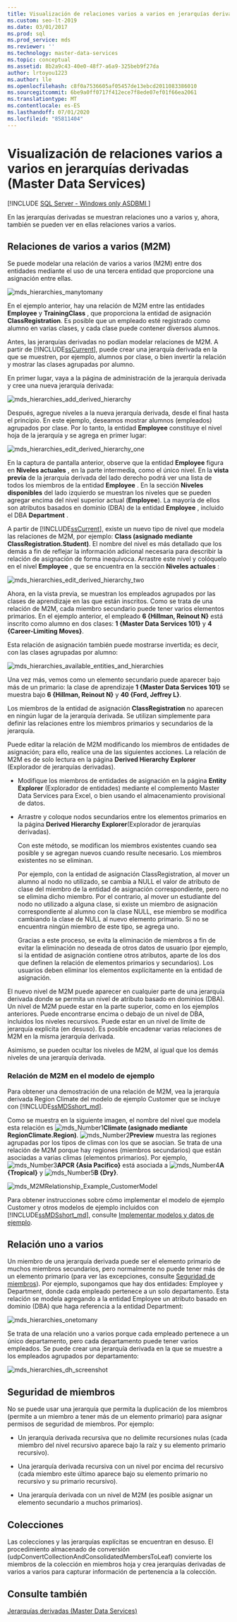```yaml
---
title: Visualización de relaciones varios a varios en jerarquías derivadas
ms.custom: seo-lt-2019
ms.date: 03/01/2017
ms.prod: sql
ms.prod_service: mds
ms.reviewer: ''
ms.technology: master-data-services
ms.topic: conceptual
ms.assetid: 8b2a9c43-40e0-48f7-a6a9-325beb9f27da
author: lrtoyou1223
ms.author: lle
ms.openlocfilehash: c8f0a7536605af05457de13ebcd2011083386010
ms.sourcegitcommit: 6be9a0ff0717f412ece7f8ede07ef01f66ea2061
ms.translationtype: MT
ms.contentlocale: es-ES
ms.lasthandoff: 07/01/2020
ms.locfileid: "85811404"
---
```

# <a name="show-many-to-many-relationships-in-derived-hierarchies-master-data-services"></a>Visualización de relaciones varios a varios en jerarquías derivadas (Master Data Services)

[!INCLUDE [SQL Server - Windows only ASDBMI  ](../includes/applies-to-version/sql-windows-only-asdbmi.md)]

  En las jerarquías derivadas se muestran relaciones uno a varios y, ahora, también se pueden ver en ellas relaciones varios a varios.  
  
## <a name="many-to-many-m2m-relationships"></a>Relaciones de varios a varios (M2M)  
 Se puede modelar una relación de varios a varios (M2M) entre dos entidades mediante el uso de una tercera entidad que proporcione una asignación entre ellas.  
  
 ![mds_hierarchies_manytomany](../master-data-services/media/mds-hierarchies-manytomany.png "mds_hierarchies_manytomany")  
  
 En el ejemplo anterior, hay una relación de M2M entre las entidades **Employee** y **TrainingClass** , que proporciona la entidad de asignación **ClassRegistration**. Es posible que un empleado esté registrado como alumno en varias clases, y cada clase puede contener diversos alumnos.  
  
 Antes, las jerarquías derivadas no podían modelar relaciones de M2M. A partir de [!INCLUDE[ssCurrent](../includes/sscurrent-md.md)], puede crear una jerarquía derivada en la que se muestren, por ejemplo, alumnos por clase, o bien invertir la relación y mostrar las clases agrupadas por alumno.  
  
 En primer lugar, vaya a la página de administración de la jerarquía derivada y cree una nueva jerarquía derivada:  
  
 ![mds_hierarchies_add_derived_hierarchy](../master-data-services/media/mds-hierarchies-add-derived-hierarchy.png "mds_hierarchies_add_derived_hierarchy")  
  
 Después, agregue niveles a la nueva jerarquía derivada, desde el final hasta el principio. En este ejemplo, deseamos mostrar alumnos (empleados) agrupados por clase. Por lo tanto, la entidad **Employee** constituye el nivel hoja de la jerarquía y se agrega en primer lugar:  
  
 ![mds_hierarchies_edit_derived_hierarchy_one](../master-data-services/media/mds-hierarchies-edit-derived-hierarchy-one.PNG "mds_hierarchies_edit_derived_hierarchy_one")  
  
 En la captura de pantalla anterior, observe que la entidad **Employee** figura en **Niveles actuales** , en la parte intermedia, como el único nivel. En la **vista previa** de la jerarquía derivada del lado derecho podrá ver una lista de todos los miembros de la entidad **Employee** . En la sección **Niveles disponibles** del lado izquierdo se muestran los niveles que se pueden agregar encima del nivel superior actual (**Employee**). La mayoría de ellos son atributos basados en dominio (DBA) de la entidad **Employee** , incluido el DBA **Department** .  
  
 A partir de [!INCLUDE[ssCurrent](../includes/sscurrent-md.md)], existe un nuevo tipo de nivel que modela las relaciones de M2M, por ejemplo: **Class (asignado mediante ClassRegistration.Student)**. El nombre del nivel es más detallado que los demás a fin de reflejar la información adicional necesaria para describir la relación de asignación de forma inequívoca. Arrastre este nivel y colóquelo en el nivel **Employee** , que se encuentra en la sección **Niveles actuales** :  
  
 ![mds_hierarchies_edit_derived_hierarchy_two](../master-data-services/media/mds-hierarchies-edit-derived-hierarchy-two.PNG "mds_hierarchies_edit_derived_hierarchy_two")  
  
 Ahora, en la vista previa, se muestran los empleados agrupados por las clases de aprendizaje en las que están inscritos. Como se trata de una relación de M2M, cada miembro secundario puede tener varios elementos primarios. En el ejemplo anterior, el empleado **6 {Hillman, Reinout N}** está inscrito como alumno en dos clases: **1 {Master Data Services 101}** y **4 {Career-Limiting Moves}**.  
  
 Esta relación de asignación también puede mostrarse invertida; es decir, con las clases agrupadas por alumno:  
  
 ![mds_hierarchies_available_entities_and_hierarchies](../master-data-services/media/mds-hierarchies-available-entities-and-hierarchies.PNG "mds_hierarchies_available_entities_and_hierarchies")  
  
 Una vez más, vemos como un elemento secundario puede aparecer bajo más de un primario: la clase de aprendizaje **1 {Master Data Services 101}** se muestra bajo **6 {Hillman, Reinout N}** y **40 {Ford, Jeffrey L}**.  
  
 Los miembros de la entidad de asignación **ClassRegistration** no aparecen en ningún lugar de la jerarquía derivada. Se utilizan simplemente para definir las relaciones entre los miembros primarios y secundarios de la jerarquía.  
  
 Puede editar la relación de M2M modificando los miembros de entidades de asignación; para ello, realice una de las siguientes acciones. La relación de M2M es de solo lectura en la página **Derived Hierarchy Explorer** (Explorador de jerarquías derivadas).  
  
-   Modifique los miembros de entidades de asignación en la página **Entity Explorer** (Explorador de entidades) mediante el complemento Master Data Services para Excel, o bien usando el almacenamiento provisional de datos.  
  
-   Arrastre y coloque nodos secundarios entre los elementos primarios en la página **Derived Hierarchy Explorer**(Explorador de jerarquías derivadas).  
  
     Con este método, se modifican los miembros existentes cuando sea posible y se agregan nuevos cuando resulte necesario. Los miembros existentes no se eliminan.  
  
     Por ejemplo, con la entidad de asignación ClassRegistration, al mover un alumno al nodo no utilizado, se cambia a NULL el valor de atributo de clase del miembro de la entidad de asignación correspondiente, pero no se elimina dicho miembro. Por el contrario, al mover un estudiante del nodo no utilizado a alguna clase, si existe un miembro de asignación correspondiente al alumno con la clase NULL, ese miembro se modifica cambiando la clase de NULL al nuevo elemento primario. Si no se encuentra ningún miembro de este tipo, se agrega uno.  
  
     Gracias a este proceso, se evita la eliminación de miembros a fin de evitar la eliminación no deseada de otros datos de usuario (por ejemplo, si la entidad de asignación contiene otros atributos, aparte de los dos que definen la relación de elementos primarios y secundarios). Los usuarios deben eliminar los elementos explícitamente en la entidad de asignación.  
  
 El nuevo nivel de M2M puede aparecer en cualquier parte de una jerarquía derivada donde se permita un nivel de atributo basado en dominios (DBA). Un nivel de M2M puede estar en la parte superior, como en los ejemplos anteriores. Puede encontrarse encima o debajo de un nivel de DBA, incluidos los niveles recursivos. Puede estar en un nivel de límite de jerarquía explícita (en desuso). Es posible encadenar varias relaciones de M2M en la misma jerarquía derivada.  
  
 Asimismo, se pueden ocultar los niveles de M2M, al igual que los demás niveles de una jerarquía derivada.  
   
### <a name="m2m-relationship-in-sample-model"></a><a name="M2MSample"></a> Relación de M2M en el modelo de ejemplo  
Para obtener una demostración de una relación de M2M, vea la jerarquía derivada Region Climate del modelo de ejemplo Customer que se incluye con [!INCLUDE[ssMDSshort_md](../includes/ssmdsshort-md.md)].   
  
Como se muestra en la siguiente imagen, el nombre del nivel que modela esta relación es ![mds_Number1](../master-data-services/media/mds-number1.png)**Climate (asignado mediante RegionClimate.Region)**. ![mds_Number2](../master-data-services/media/mds-number2.png)**Preview** muestra las regiones agrupadas por los tipos de climas con los que se asocian. Se trata de una relación de M2M porque hay regiones (miembros secundarios) que están asociadas a varias climas (elementos primarios). Por ejemplo, ![mds_Number3](../master-data-services/media/mds-number3.png)**APCR {Asia Pacifico}** está asociada a ![mds_Number4](../master-data-services/media/mds-number4.png)**A {Tropical}** y ![mds_Number5](../master-data-services/media/mds-number5.png)**B {Dry}**.  
  
![mds_M2MRelationship_Example_CustomerModel](../master-data-services/media/mds-m2mrelationship-example-customermodel.png)  
  
Para obtener instrucciones sobre cómo implementar el modelo de ejemplo Customer y otros modelos de ejemplo incluidos con [!INCLUDE[ssMDSshort_md](../includes/ssmdsshort-md.md)], consulte [Implementar modelos y datos de ejemplo](~/master-data-services/sql-server-samples-model-deployment-packages-mds.md).   
  
## <a name="one-many-relationship"></a>Relación uno a varios  
 Un miembro de una jerarquía derivada puede ser el elemento primario de muchos miembros secundarios, pero normalmente no puede tener más de un elemento primario (para ver las excepciones, consulte [Seguridad de miembros](#bkmk_member_security)). Por ejemplo, supongamos que hay dos entidades: Employee y Department, donde cada empleado pertenece a un solo departamento. Esta relación se modela agregando a la entidad Employee un atributo basado en dominio (DBA) que haga referencia a la entidad Department:  
  
 ![mds_hierarchies_onetomany](../master-data-services/media/mds-hierarchies-onetomany.png "mds_hierarchies_onetomany")  
  
 Se trata de una relación uno a varios porque cada empleado pertenece a un único departamento, pero cada departamento puede tener varios empleados. Se puede crear una jerarquía derivada en la que se muestre a los empleados agrupados por departamento:  
  
 ![mds_hierarchies_dh_screenshot](../master-data-services/media/mds-hierarchies-dh-screenshot.png "mds_hierarchies_dh_screenshot")  
  
##  <a name="member-security"></a><a name="bkmk_member_security"></a> Seguridad de miembros  
 No se puede usar una jerarquía que permita la duplicación de los miembros (permite a un miembro a tener más de un elemento primario) para asignar permisos de seguridad de miembros. Por ejemplo:  
  
-   Un jerarquía derivada recursiva que no delimite recursiones nulas (cada miembro del nivel recursivo aparece bajo la raíz y su elemento primario recursivo).  
  
-   Una jerarquía derivada recursiva con un nivel por encima del recursivo (cada miembro este último aparece bajo su elemento primario no recursivo y su primario recursivo).  
  
-   Una jerarquía derivada con un nivel de M2M (es posible asignar un elemento secundario a muchos primarios).  
  
## <a name="collections"></a>Colecciones  
 Las colecciones y las jerarquías explícitas se encuentran en desuso. El procedimiento almacenado de conversión (udpConvertCollectionAndConsolidatedMembersToLeaf) convierte los miembros de la colección en miembros hoja y crea jerarquías derivadas de varios a varios para capturar información de pertenencia a la colección.  
  
## <a name="see-also"></a>Consulte también  
 [Jerarquías derivadas &#40;Master Data Services&#41;](../master-data-services/derived-hierarchies-master-data-services.md)  
  
  
